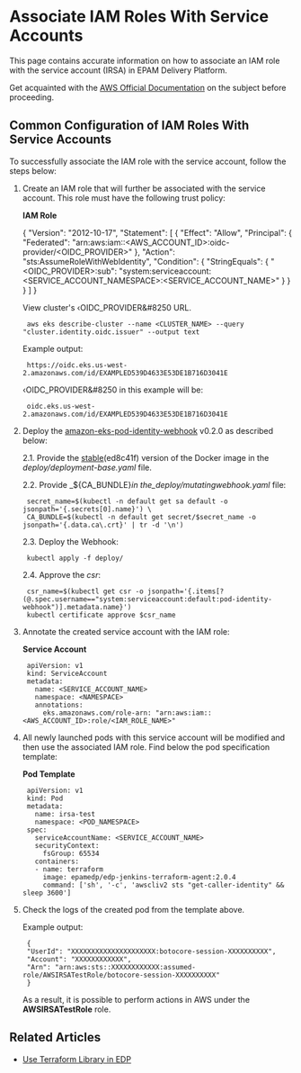 # Associate IAM Roles With Service Accounts

This page contains accurate information on how to associate an IAM role with the service account (IRSA) in EPAM Delivery Platform.

Get acquainted with the [AWS Official Documentation](https://docs.aws.amazon.com/eks/latest/userguide/iam-roles-for-service-accounts-technical-overview.html) on the subject before proceeding.

## Common Configuration of IAM Roles With Service Accounts

To successfully associate the IAM role with the service account, follow the steps below:

1. Create an IAM role that will further be associated with the service account. This role must have the following trust policy:

   **IAM Role**

      {
        "Version": "2012-10-17",
        "Statement": [
          {
            "Effect": "Allow",
            "Principal": {
              "Federated": "arn:aws:iam::<AWS_ACCOUNT_ID>:oidc-provider/<OIDC_PROVIDER>"
            },
            "Action": "sts:AssumeRoleWithWebIdentity",
            "Condition": {
              "StringEquals": {
                "<OIDC_PROVIDER>:sub": "system:serviceaccount:<SERVICE_ACCOUNT_NAMESPACE>:<SERVICE_ACCOUNT_NAME>"
              }
            }
          }
        ]
      }

    View cluster's &#8249;OIDC_PROVIDER&#8250 URL.

        aws eks describe-cluster --name <CLUSTER_NAME> --query "cluster.identity.oidc.issuer" --output text

    Example output:

        https://oidc.eks.us-west-2.amazonaws.com/id/EXAMPLED539D4633E53DE1B716D3041E

    &#8249;OIDC_PROVIDER&#8250 in this example will be:

        oidc.eks.us-west-2.amazonaws.com/id/EXAMPLED539D4633E53DE1B716D3041E

2. Deploy the [amazon-eks-pod-identity-webhook](https://github.com/aws/amazon-eks-pod-identity-webhook/tree/master) v0.2.0 as described below:

    2.1. Provide the [stable](https://hub.docker.com/r/amazon/amazon-eks-pod-identity-webhook)(ed8c41f) version of the Docker image in the _deploy/deployment-base.yaml_ file.

    2.2. Provide _${CA_BUNDLE}_in the_deploy/mutatingwebhook.yaml_ file:

        secret_name=$(kubectl -n default get sa default -o jsonpath='{.secrets[0].name}') \
        CA_BUNDLE=$(kubectl -n default get secret/$secret_name -o jsonpath='{.data.ca\.crt}' | tr -d '\n')

    2.3. Deploy the Webhook:

        kubectl apply -f deploy/

    2.4. Approve the _csr_:

        csr_name=$(kubectl get csr -o jsonpath='{.items[?(@.spec.username=="system:serviceaccount:default:pod-identity-webhook")].metadata.name}')
        kubectl certificate approve $csr_name

3. Annotate the created service account with the IAM role:

    **Service Account**

        apiVersion: v1
        kind: ServiceAccount
        metadata:
          name: <SERVICE_ACCOUNT_NAME>
          namespace: <NAMESPACE>
          annotations:
            eks.amazonaws.com/role-arn: "arn:aws:iam::<AWS_ACCOUNT_ID>:role/<IAM_ROLE_NAME>"

4. All newly launched pods with this service account will be modified and then use the associated IAM role. Find below the pod specification template:

   **Pod Template**

        apiVersion: v1
        kind: Pod
        metadata:
          name: irsa-test
          namespace: <POD_NAMESPACE>
        spec:
          serviceAccountName: <SERVICE_ACCOUNT_NAME>
          securityContext:
            fsGroup: 65534
          containers:
          - name: terraform
            image: epamedp/edp-jenkins-terraform-agent:2.0.4
            command: ['sh', '-c', 'awscliv2 sts "get-caller-identity" && sleep 3600']

5. Check the logs of the created pod from the template above.

    Example output:

        {
        "UserId": "XXXXXXXXXXXXXXXXXXXXX:botocore-session-XXXXXXXXXX",
        "Account": "XXXXXXXXXXXX",
        "Arn": "arn:aws:sts::XXXXXXXXXXXX:assumed-role/AWSIRSATestRole/botocore-session-XXXXXXXXXX"
        }

   As a result, it is possible to perform actions in AWS under the **AWSIRSATestRole** role.

## Related Articles

- [Use Terraform Library in EDP](../user-guide/terraform-stages.md)
